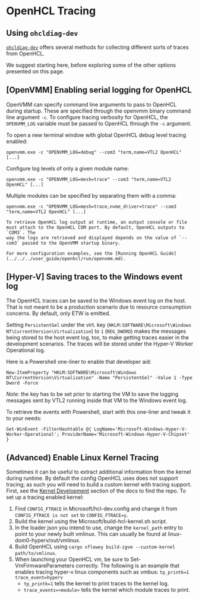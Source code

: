 # OpenHCL Tracing

## Using `ohcldiag-dev`

[`ohcldiag-dev`](./ohcldiag_dev.md) offers several methods for collecting
different sorts of traces from OpenHCL.

We suggest starting here, before exploring some of the other options presented
on this page.

## \[OpenVMM\] Enabling serial logging for OpenHCL

OpenVMM can specify command line arguments to pass to OpenHCL during startup. These are specified through the openvmm binary command line argument `-c`.
To configure tracing verbosity for OpenHCL, the `OPENVMM_LOG` variable must be passed to OpenHCL through the `-c` argument.

To open a new terminal window with global OpenHCL debug level tracing enabled:
```
openvmm.exe -c "OPENVMM_LOG=debug" --com3 "term,name=VTL2 OpenHCL" [...]
```

Configure log levels of only a given module name:
```
openvmm.exe -c "OPENVMM_LOG=mesh=trace" --com3 "term,name=VTL2 OpenHCL" [...]
```

Multiple modules can be specified by separating them with a comma:
```
openvmm.exe -c "OPENVMM_LOG=mesh=trace,nvme_driver=trace" --com3 "term,name=VTL2 OpenHCL" [...]
```

```admonish tip
To retrieve OpenHCL log output at runtime, an output console or file must attach to the OpenHCL COM port. By default, OpenHCL outputs to `COM3`. The
way the logs are retrieved and displayed depends on the value of `--com3` passed to the OpenVMM startup binary.

For more configuration examples, see the [Running OpenHCL Guide](../../../user_guide/openhcl/run/openvmm.md).
```

## \[Hyper-V\] Saving traces to the Windows event log


The OpenHCL traces can be saved to the Windows event log on the host. That is
not meant to be a production scenario due to resource consumption concerns. By
default, only ETW is emitted.

Setting `PersistentGel` under the virt. key (`HKLM:SOFTWARE\Microsoft\Windows NT\CurrentVersion\Virtualization`)
to `1` (`REG_DWORD`) makes the messages being stored to the host event log, too, to make getting traces
easier in the development scenarios. The traces will be stored under the Hyper-V Worker Operational log.

Here is a Powershell one-liner to enable that developer aid:

```pwsh
New-ItemProperty "HKLM:SOFTWARE\Microsoft\Windows NT\CurrentVersion\Virtualization" -Name "PersistentGel" -Value 1 -Type Dword -Force
```

*Note*: the key has to be set prior to starting the VM to save the logging messages sent by VTL2 running
inside that VM to the Windows event log.

To retrieve the events with Powershell, start with this one-liner and tweak it to your needs:

```pwsh
Get-WinEvent -FilterHashtable @{ LogName='Microsoft-Windows-Hyper-V-Worker-Operational'; ProviderName='Microsoft-Windows-Hyper-V-Chipset' }
```

## (Advanced) Enable Linux Kernel Tracing

Sometimes it can be useful to extract additional information from the kernel
during runtime. By default the config OpenHCL uses does not support tracing;
as such you will need to build a custom kernel with tracing support. First, see
the [Kernel Development](../../../dev_guide/getting_started/build_ohcl_kernel.md)
section of the docs to find the repo. To set up a tracing enabled kernel:

1. Find `CONFIG_FTRACE` in Microsoft/hcl-dev.config and change it from
   `CONFIG_FTRACE is not set` to `CONFIG_FTRACE=y`.
2. Build the kernel using the Microsoft/build-hcl-kernel.sh script.
3. In the loader json you intend to use, change the `kernel_path` entry to point
   to your newly built vmlinux. This can usually be found at
   linux-dom0-hyperv/out/vmlinux.
4. Build OpenHCL using `cargo xflowey build-igvm --custom-kernel path/to/vmlinux`.
5. When launching your OpenHCL vm, be sure to Set-VmFirmwareParameters
   correctly. The following is an example that enables tracing hyper-v linux
   components such as vmbus: `tp_printk=1 trace_event=hyperv`
   * `tp_printk=1` tells the kernel to print traces to the kernel log.
   * `trace_events=<module>` tells the kernel which module traces to print.
